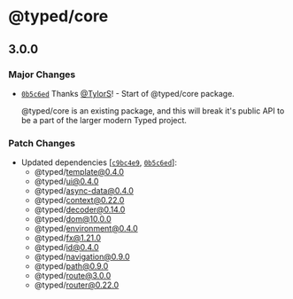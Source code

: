# @typed/core

## 3.0.0

### Major Changes

- [`0b5c6ed`](https://github.com/TylorS/typed/commit/0b5c6edd739f753c5616a07cee5b9e08f8507595) Thanks [@TylorS](https://github.com/TylorS)! - Start of @typed/core package.

  @typed/core is an existing package, and this will break it's public API to be a part of the larger modern
  Typed project.

### Patch Changes

- Updated dependencies [[`c9bc4e9`](https://github.com/TylorS/typed/commit/c9bc4e97d93a6dafe41ea099c2fa7cb549c30212), [`0b5c6ed`](https://github.com/TylorS/typed/commit/0b5c6edd739f753c5616a07cee5b9e08f8507595)]:
  - @typed/template@0.4.0
  - @typed/ui@0.4.0
  - @typed/async-data@0.4.0
  - @typed/context@0.22.0
  - @typed/decoder@0.14.0
  - @typed/dom@10.0.0
  - @typed/environment@0.4.0
  - @typed/fx@1.21.0
  - @typed/id@0.4.0
  - @typed/navigation@0.9.0
  - @typed/path@0.9.0
  - @typed/route@3.0.0
  - @typed/router@0.22.0
